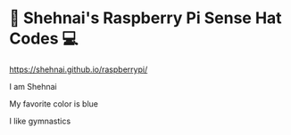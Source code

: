 # 🎉 Shehnai's Raspberry Pi Sense Hat Codes 💻

https://shehnai.github.io/raspberrypi/

I am Shehnai

My favorite color is blue

I like gymnastics
